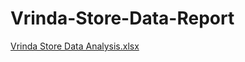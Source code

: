 # Vrinda-Store-Data-Report

[Vrinda Store Data Analysis.xlsx](https://github.com/itspika/Vrinda-Store-Data-Report/files/12172406/Vrinda.Store.Data.Analysis.xlsx)
